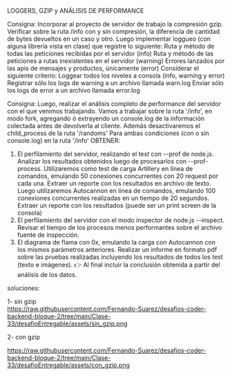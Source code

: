 LOGGERS, GZIP y ANÁLISIS DE PERFORMANCE

Consigna:
Incorporar al proyecto de servidor de trabajo la compresión gzip.
Verificar sobre la ruta /info con y sin compresión, la diferencia de cantidad de bytes devueltos en un caso y otro.
Luego implementar loggueo (con alguna librería vista en clase) que registre lo siguiente:
Ruta y método de todas las peticiones recibidas por el servidor (info)
Ruta y método de las peticiones a rutas inexistentes en el servidor (warning)
Errores lanzados por las apis de mensajes y productos, únicamente (error)
Considerar el siguiente criterio:
Loggear todos los niveles a consola (info, warning y error)
Registrar sólo los logs de warning a un archivo llamada warn.log
Enviar sólo los logs de error a un archivo llamada error.log

Consigna: Luego, realizar el análisis completo de performance del servidor con el que venimos trabajando.
Vamos a trabajar sobre la ruta '/info', en modo fork, agregando ó extrayendo un console.log de la información colectada antes de devolverla al cliente. Además desactivaremos el child_process de la ruta '/randoms'
Para ambas condiciones (con o sin console.log) en la ruta '/info' OBTENER:

1. El perfilamiento del servidor, realizando el test con --prof de node.js. Analizar los resultados obtenidos luego de procesarlos con --prof-process.
   Utilizaremos como test de carga Artillery en línea de comandos, emulando 50 conexiones concurrentes con 20 request por cada una. Extraer un reporte con los resultados en archivo de texto.
   Luego utilizaremos Autocannon en línea de comandos, emulando 100 conexiones concurrentes realizadas en un tiempo de 20 segundos. Extraer un reporte con los resultados (puede ser un print screen de la consola)
2. El perfilamiento del servidor con el modo inspector de node.js --inspect. Revisar el tiempo de los procesos menos performantes sobre el archivo fuente de inspección.
3. El diagrama de flama con 0x, emulando la carga con Autocannon con los mismos parámetros anteriores.
   Realizar un informe en formato pdf sobre las pruebas realizadas incluyendo los resultados de todos los test (texto e imágenes).
   👉 Al final incluir la conclusión obtenida a partir del análisis de los datos.

soluciones:

1- sin gzip  
https://raw.githubusercontent.com/Fernando-Suarez/desafios-coder-backend-bloque-2/tree/main/Clase-33/desafioEntregable/assets/sin_gzip.png

2- con gzip

https://raw.githubusercontent.com/Fernando-Suarez/desafios-coder-backend-bloque-2/tree/main/Clase-33/desafioEntregable/assets/con_gzip.png
